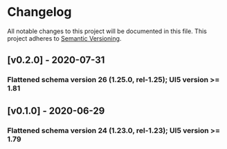 # Changelog
All notable changes to this project will be documented in this file.
This project adheres to [Semantic Versioning](http://semver.org/spec/v2.0.0.html).

<a name="v0.2.0"></a>
## [v0.2.0] - 2020-07-31
### Flattened schema version 26 (1.25.0, rel-1.25); UI5 version >= 1.81

<a name="v0.1.0"></a>
## [v0.1.0] - 2020-06-29
### Flattened schema version 24 (1.23.0, rel-1.23); UI5 version >= 1.79
